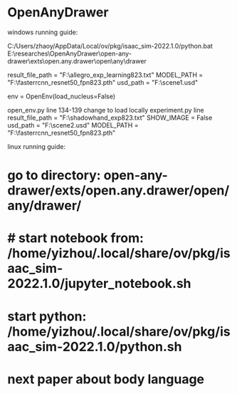 # OpenAnyDrawer

windows running guide:

C:/Users/zhaoy/AppData/Local/ov/pkg/isaac_sim-2022.1.0/python.bat
E:\researches\OpenAnyDrawer\open-any-drawer\exts\open.any.drawer\open\any\drawer

result_file_path = "F:\\allegro_exp_learning823.txt"
MODEL_PATH = "F:\\fasterrcnn_resnet50_fpn823.pth"
usd_path = "F:\\scene1.usd"

env = OpenEnv(load_nucleus=False)


open_env.py line 134-139 change to load locally
experiment.py line 
    result_file_path = "F:\\shadowhand_exp823.txt"
    SHOW_IMAGE = False
    usd_path = "F:\\scene2.usd"
    MODEL_PATH = "F:\\fasterrcnn_resnet50_fpn823.pth"

linux running guide:

# go to directory: open-any-drawer/exts/open.any.drawer/open/any/drawer/
#  # start notebook from: /home/yizhou/.local/share/ov/pkg/isaac_sim-2022.1.0/jupyter_notebook.sh
#  start python: /home/yizhou/.local/share/ov/pkg/isaac_sim-2022.1.0/python.sh
# next paper about body language
